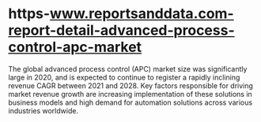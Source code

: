 # https-www.reportsanddata.com-report-detail-advanced-process-control-apc-market
 The global advanced process control (APC) market size was significantly large in 2020, and is expected to continue to register a rapidly inclining revenue CAGR between 2021 and 2028. Key factors responsible for driving market revenue growth are increasing implementation of these solutions in business models and high demand for automation solutions across various industries worldwide.
